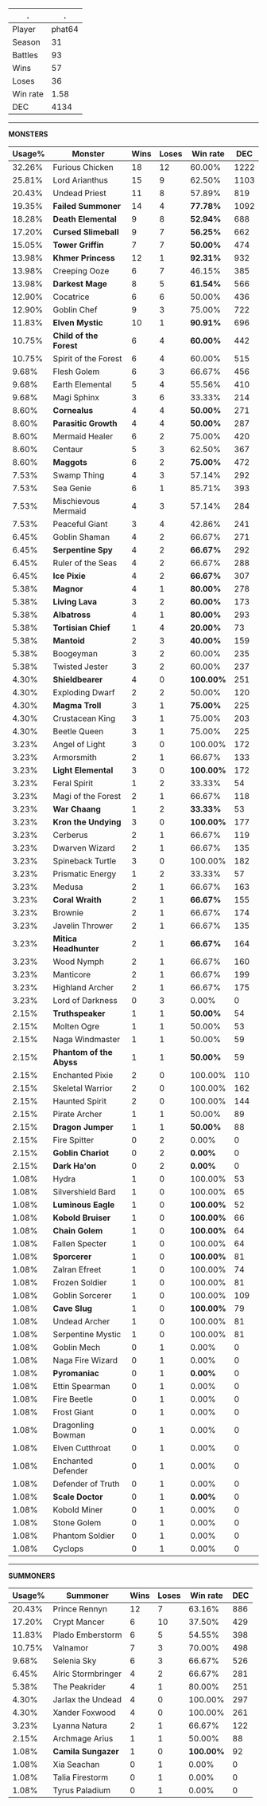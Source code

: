 .|.
|-|-
Player|phat64
Season|31
Battles|93
Wins|57
Loses|36
Win rate|1.58
DEC|4134

---
**MONSTERS**

Usage%|Monster|Wins|Loses|Win rate|DEC|
-|-|-|-|-|-|
32.26%|Furious Chicken|18|12|60.00%|1222|
25.81%|Lord Arianthus|15|9|62.50%|1103|
20.43%|Undead Priest|11|8|57.89%|819|
19.35%|**Failed Summoner**|14|4|**77.78%**|1092|
18.28%|**Death Elemental**|9|8|**52.94%**|688|
17.20%|**Cursed Slimeball**|9|7|**56.25%**|662|
15.05%|**Tower Griffin**|7|7|**50.00%**|474|
13.98%|**Khmer Princess**|12|1|**92.31%**|932|
13.98%|Creeping Ooze|6|7|46.15%|385|
13.98%|**Darkest Mage**|8|5|**61.54%**|566|
12.90%|Cocatrice|6|6|50.00%|436|
12.90%|Goblin Chef|9|3|75.00%|722|
11.83%|**Elven Mystic**|10|1|**90.91%**|696|
10.75%|**Child of the Forest**|6|4|**60.00%**|442|
10.75%|Spirit of the Forest|6|4|60.00%|515|
9.68%|Flesh Golem|6|3|66.67%|456|
9.68%|Earth Elemental|5|4|55.56%|410|
9.68%|Magi Sphinx|3|6|33.33%|214|
8.60%|**Cornealus**|4|4|**50.00%**|271|
8.60%|**Parasitic Growth**|4|4|**50.00%**|287|
8.60%|Mermaid Healer|6|2|75.00%|420|
8.60%|Centaur|5|3|62.50%|367|
8.60%|**Maggots**|6|2|**75.00%**|472|
7.53%|Swamp Thing|4|3|57.14%|292|
7.53%|Sea Genie|6|1|85.71%|393|
7.53%|Mischievous Mermaid|4|3|57.14%|284|
7.53%|Peaceful Giant|3|4|42.86%|241|
6.45%|Goblin Shaman|4|2|66.67%|271|
6.45%|**Serpentine Spy**|4|2|**66.67%**|292|
6.45%|Ruler of the Seas|4|2|66.67%|288|
6.45%|**Ice Pixie**|4|2|**66.67%**|307|
5.38%|**Magnor**|4|1|**80.00%**|278|
5.38%|**Living Lava**|3|2|**60.00%**|173|
5.38%|**Albatross**|4|1|**80.00%**|293|
5.38%|**Tortisian Chief**|1|4|**20.00%**|73|
5.38%|**Mantoid**|2|3|**40.00%**|159|
5.38%|Boogeyman|3|2|60.00%|235|
5.38%|Twisted Jester|3|2|60.00%|237|
4.30%|**Shieldbearer**|4|0|**100.00%**|251|
4.30%|Exploding Dwarf|2|2|50.00%|120|
4.30%|**Magma Troll**|3|1|**75.00%**|225|
4.30%|Crustacean King|3|1|75.00%|203|
4.30%|Beetle Queen|3|1|75.00%|225|
3.23%|Angel of Light|3|0|100.00%|172|
3.23%|Armorsmith|2|1|66.67%|133|
3.23%|**Light Elemental**|3|0|**100.00%**|172|
3.23%|Feral Spirit|1|2|33.33%|54|
3.23%|Magi of the Forest|2|1|66.67%|118|
3.23%|**War Chaang**|1|2|**33.33%**|53|
3.23%|**Kron the Undying**|3|0|**100.00%**|177|
3.23%|Cerberus|2|1|66.67%|119|
3.23%|Dwarven Wizard|2|1|66.67%|135|
3.23%|Spineback Turtle|3|0|100.00%|182|
3.23%|Prismatic Energy|1|2|33.33%|57|
3.23%|Medusa|2|1|66.67%|163|
3.23%|**Coral Wraith**|2|1|**66.67%**|155|
3.23%|Brownie|2|1|66.67%|174|
3.23%|Javelin Thrower|2|1|66.67%|135|
3.23%|**Mitica Headhunter**|2|1|**66.67%**|164|
3.23%|Wood Nymph|2|1|66.67%|160|
3.23%|Manticore|2|1|66.67%|199|
3.23%|Highland Archer|2|1|66.67%|175|
3.23%|Lord of Darkness|0|3|0.00%|0|
2.15%|**Truthspeaker**|1|1|**50.00%**|54|
2.15%|Molten Ogre|1|1|50.00%|53|
2.15%|Naga Windmaster|1|1|50.00%|59|
2.15%|**Phantom of the Abyss**|1|1|**50.00%**|59|
2.15%|Enchanted Pixie|2|0|100.00%|110|
2.15%|Skeletal Warrior|2|0|100.00%|162|
2.15%|Haunted Spirit|2|0|100.00%|144|
2.15%|Pirate Archer|1|1|50.00%|89|
2.15%|**Dragon Jumper**|1|1|**50.00%**|88|
2.15%|Fire Spitter|0|2|0.00%|0|
2.15%|**Goblin Chariot**|0|2|**0.00%**|0|
2.15%|**Dark Ha'on**|0|2|**0.00%**|0|
1.08%|Hydra|1|0|100.00%|53|
1.08%|Silvershield Bard|1|0|100.00%|65|
1.08%|**Luminous Eagle**|1|0|**100.00%**|52|
1.08%|**Kobold Bruiser**|1|0|**100.00%**|66|
1.08%|**Chain Golem**|1|0|**100.00%**|64|
1.08%|Fallen Specter|1|0|100.00%|64|
1.08%|**Sporcerer**|1|0|**100.00%**|81|
1.08%|Zalran Efreet|1|0|100.00%|74|
1.08%|Frozen Soldier|1|0|100.00%|81|
1.08%|Goblin Sorcerer|1|0|100.00%|109|
1.08%|**Cave Slug**|1|0|**100.00%**|79|
1.08%|Undead Archer|1|0|100.00%|81|
1.08%|Serpentine Mystic|1|0|100.00%|81|
1.08%|Goblin Mech|0|1|0.00%|0|
1.08%|Naga Fire Wizard|0|1|0.00%|0|
1.08%|**Pyromaniac**|0|1|**0.00%**|0|
1.08%|Ettin Spearman|0|1|0.00%|0|
1.08%|Fire Beetle|0|1|0.00%|0|
1.08%|Frost Giant|0|1|0.00%|0|
1.08%|Dragonling Bowman|0|1|0.00%|0|
1.08%|Elven Cutthroat|0|1|0.00%|0|
1.08%|Enchanted Defender|0|1|0.00%|0|
1.08%|Defender of Truth|0|1|0.00%|0|
1.08%|**Scale Doctor**|0|1|**0.00%**|0|
1.08%|Kobold Miner|0|1|0.00%|0|
1.08%|Stone Golem|0|1|0.00%|0|
1.08%|Phantom Soldier|0|1|0.00%|0|
1.08%|Cyclops|0|1|0.00%|0|

---
**SUMMONERS**

Usage%|Summoner|Wins|Loses|Win rate|DEC|
-|-|-|-|-|-|
20.43%|Prince Rennyn|12|7|63.16%|886|
17.20%|Crypt Mancer|6|10|37.50%|429|
11.83%|Plado Emberstorm|6|5|54.55%|398|
10.75%|Valnamor|7|3|70.00%|498|
9.68%|Selenia Sky|6|3|66.67%|526|
6.45%|Alric Stormbringer|4|2|66.67%|281|
5.38%|The Peakrider|4|1|80.00%|251|
4.30%|Jarlax the Undead|4|0|100.00%|297|
4.30%|Xander Foxwood|4|0|100.00%|261|
3.23%|Lyanna Natura|2|1|66.67%|122|
2.15%|Archmage Arius|1|1|50.00%|88|
1.08%|**Camila Sungazer**|1|0|**100.00%**|92|
1.08%|Xia Seachan|0|1|0.00%|0|
1.08%|Talia Firestorm|0|1|0.00%|0|
1.08%|Tyrus Paladium|0|1|0.00%|0|
